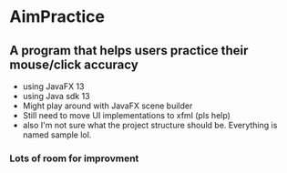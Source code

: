 # AimPractice
## A program that helps users practice their mouse/click accuracy 
* using JavaFX 13
* using Java sdk 13
* Might play around with JavaFX scene builder
* Still need to move UI implementations to xfml (pls help)
* also I'm not sure what the project structure should be. Everything is named sample lol.
### Lots of room for improvment
